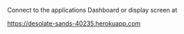 Connect to the applications Dashboard or display screen at

https://desolate-sands-40235.herokuapp.com

